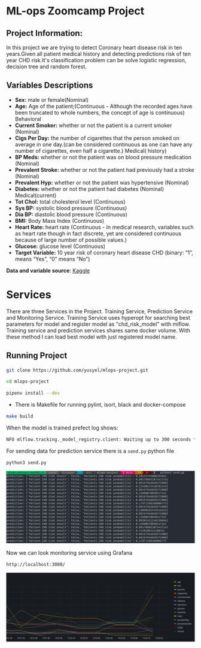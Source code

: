 # ML-ops Zoomcamp Project

## Project Information:

In this project we are trying to detect Coronary heart disease risk in ten years.Given all patient medical history and detecting predictions risk of ten year CHD risk.It's classification problem can be solve logistic regression, decision tree and random forest.

## Variables Descriptions

 * **Sex:** male or female(Nominal)
* **Age:** Age of the patient;(Continuous - Although the recorded ages have been truncated to whole numbers, the concept of age is continuous)
Behavioral
* **Current Smoker:** whether or not the patient is a current smoker (Nominal)
* **Cigs Per Day:** the number of cigarettes that the person smoked on average in one day.(can be considered continuous as one can have any number of cigarettes, even half a cigarette.)
Medical( history)
* **BP Meds:** whether or not the patient was on blood pressure medication (Nominal)
* **Prevalent Stroke:** whether or not the patient had previously had a stroke (Nominal)
* **Prevalent Hyp:** whether or not the patient was hypertensive (Nominal)
* **Diabetes:** whether or not the patient had diabetes (Nominal)
Medical(current)
* **Tot Chol:** total cholesterol level (Continuous)
* **Sys BP:** systolic blood pressure (Continuous)
* **Dia BP:** diastolic blood pressure (Continuous)
* **BMI:** Body Mass Index (Continuous)
* **Heart Rate:** heart rate (Continuous - In medical research, variables such as heart rate though in fact discrete, yet are considered continuous because of large number of possible values.)
* **Glucose:** glucose level (Continuous)
* **Target Variable:** 10 year risk of coronary heart disease CHD (binary: “1”, means “Yes”, “0” means “No”)


**Data and variable source**:  [Kaggle](https://www.kaggle.com/dileep070/heart-disease-prediction-using-logistic-regression)


# Services

There are three Services in the Project. Training Service, Prediction Service and Monitoring Service. Training Service uses hyperopt for searching best parameters for model and register model as "chd_risk_model" with mlflow. Training service and prediction services shares same docker volume. With these method I can load best model with just registered model name.


## Running Project

```bash
git clone https://github.com/yusyel/mlops-project.git
```

```bash
cd mlops-project
```

```bash
pipenv install --dev
```

* There is Makefile for running pylint, isort, black and docker-compose

```bash
make build
```

When the model is trained prefect log shows:
```bash
NFO mlflow.tracking._model_registry.client: Waiting up to 300 seconds for model version to finish creation.                     Model name: chd_risk_model, version 1 | Created version '1' of model 'chd_risk_model'.
```
For sending data for prediction service there is a ```send.py``` python file

```bash
python3 send.py
```
![data_send](./img/img1.png)

Now we can look monitoring service using Grafana

```bash
http://localhost:3000/
```

![monitoring](./img/img2.png)
